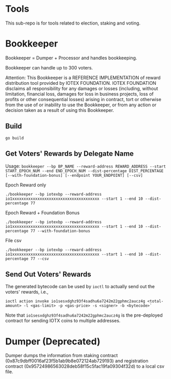# Tools
This sub-repo is for tools related to election, staking and voting.

# Bookkeeper
Bookkeeper = Dumper + Processor and handles bookkeeping.

Bookkeeper can handle up to 300 voters.

Attention:
This Bookkeeper is a REFERENCE IMPLEMENTATION of reward distribution tool provided by IOTEX FOUNDATION. IOTEX FOUNDATION disclaims all responsibility for any damages or losses (including, without limitation, financial loss, damages for loss in business projects, loss of profits or other consequential losses) arising in contract, tort or otherwise from the use of or inability to use the Bookkeeper, or from any action or decision taken as a result of using this Bookkeeper.


## Build
```
go build
```

## Get Voters' Rewards by Delegate Name
Usage: `bookkeeper --bp BP_NAME --reward-address REWARD_ADDRESS --start START_EPOCH_NUM --end END_EPOCH_NUM --dist-percentage DIST_PERCENTAGE [--with-foundation-bonus] [--endpoint YOUR_ENDPOINT] [--csv]`

Epoch Reward only
```
./bookkeeper --bp iotexbp --reward-address io1xxxxxxxxxxxxxxxxxxxxxxxxxxxxxxxxxxxxxx --start 1 --end 10 --dist-percentage 77
```
Epoch Reward + Foundation Bonus
```
./bookkeeper --bp iotexbp --reward-address io1xxxxxxxxxxxxxxxxxxxxxxxxxxxxxxxxxxxxxx --start 1 --end 10 --dist-percentage 77 --with-foundation-bonus
```
File csv
```
./bookkeeper --bp iotexbp --reward-address io1xxxxxxxxxxxxxxxxxxxxxxxxxxxxxxxxxxxxxx --start 1 --end 10 --dist-percentage 77 --csv
```

## Send Out Voters' Rewards
The generated bytecode can be used by `ioctl` to actually send out the voters' rewards, i.e.,
```
ioctl action invoke io1sesxdghz93f4sadhu6a7242m22gphmc2aucz4g <total-amount> -l <gas-limit> -p <gas-price> -s <signer> -b <bytecode>`
```

Note that `io1sesxdghz93f4sadhu6a7242m22gphmc2aucz4g` is the pre-deployed contract for sending IOTX coins to multiple addresses.

# Dumper (Deprecated)
Dumper dumps the information from staking contract (0x87c9dbff0016af23f5b1ab9b8e072124ab729193) and registration contract (0x95724986563028deb58f15c5fac19fa09304f32d) to a local csv file.
